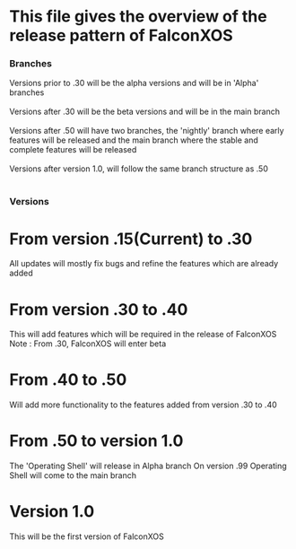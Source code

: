 # This file gives the overview of the release pattern of FalconXOS

### Branches
Versions prior to .30 will be the alpha versions and will be in 'Alpha' branches
<br>
<br>
Versions after .30 will be the beta versions and will be in the main branch
<br>
<br>
Versions after .50 will have two branches, the 'nightly' branch where early features will be released and the main branch where the stable and complete features will be released
<br>
<br>
Versions after version 1.0, will follow the same branch structure as .50
<br>
<br>

### Versions

# From version .15(Current) to .30
All updates will mostly fix bugs and refine the features which are already added

# From version .30 to .40
This will add features which will be required in the release of FalconXOS
Note : From .30, FalconXOS will enter beta

# From .40 to .50
Will add more functionality to the features added from version .30 to .40

# From .50 to version 1.0
The 'Operating Shell' will release in Alpha branch
On version .99 Operating Shell will come to the main branch

# Version 1.0
This will be the first version of FalconXOS
